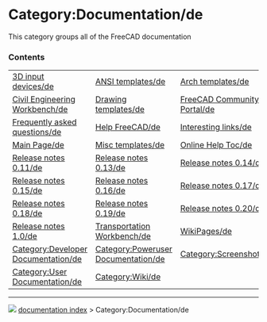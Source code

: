 # Category:Documentation/de
This category groups all of the FreeCAD documentation

### Contents

|     |     |     |
| --- | --- | --- |
| [3D input devices/de](3D_input_devices/de.md) | [ANSI templates/de](ANSI_templates/de.md) | [Arch templates/de](Arch_templates/de.md) |
| [Civil Engineering Workbench/de](Civil_Engineering_Workbench/de.md) | [Drawing templates/de](Drawing_templates/de.md) | [FreeCAD Community Portal/de](FreeCAD_Community_Portal/de.md) |
| [Frequently asked questions/de](Frequently_asked_questions/de.md) | [Help FreeCAD/de](Help_FreeCAD/de.md) | [Interesting links/de](Interesting_links/de.md) |
| [Main Page/de](Main_Page/de.md) | [Misc templates/de](Misc_templates/de.md) | [Online Help Toc/de](Online_Help_Toc/de.md) |
| [Release notes 0.11/de](Release_notes_0.11/de.md) | [Release notes 0.13/de](Release_notes_0.13/de.md) | [Release notes 0.14/de](Release_notes_0.14/de.md) |
| [Release notes 0.15/de](Release_notes_0.15/de.md) | [Release notes 0.16/de](Release_notes_0.16/de.md) | [Release notes 0.17/de](Release_notes_0.17/de.md) |
| [Release notes 0.18/de](Release_notes_0.18/de.md) | [Release notes 0.19/de](Release_notes_0.19/de.md) | [Release notes 0.20/de](Release_notes_0.20/de.md) |
| [Release notes 1.0/de](Release_notes_1.0/de.md) | [Transportation Workbench/de](Transportation_Workbench/de.md) | [WikiPages/de](WikiPages/de.md) |
| [Category:Developer Documentation/de](Category_Developer_Documentation/de.md) | [Category:Poweruser Documentation/de](Category_Poweruser_Documentation/de.md) | [Category:Screenshots/de](Category_Screenshots/de.md) |
| [Category:User Documentation/de](Category_User_Documentation/de.md) | [Category:Wiki/de](Category_Wiki/de.md) |



---
![](images/Right_arrow.png) [documentation index](../README.md) > Category:Documentation/de
